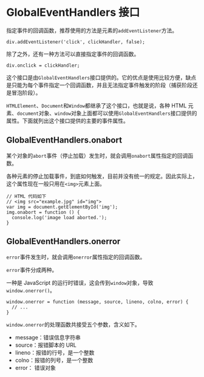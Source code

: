 # GlobalEventHandlers 接口

指定事件的回调函数，推荐使用的方法是元素的`addEventListener`方法。

```
div.addEventListener('click', clickHandler, false);
```

除了之外，还有一种方法可以直接指定事件的回调函数。

```
div.onclick = clickHandler;
```

这个接口是由`GlobalEventHandlers`接口提供的。它的优点是使用比较方便，缺点是只能为每个事件指定一个回调函数，并且无法指定事件触发的阶段（捕获阶段还是冒泡阶段）。

`HTMLElement`、`Document`和`Window`都继承了这个接口，也就是说，各种 HTML 元素、`document`对象、`window`对象上面都可以使用`GlobalEventHandlers`接口提供的属性。下面就列出这个接口提供的主要的事件属性。

## GlobalEventHandlers.onabort

某个对象的`abort`事件（停止加载）发生时，就会调用`onabort`属性指定的回调函数。

各种元素的停止加载事件，到底如何触发，目前并没有统一的规定。因此实际上，这个属性现在一般只用在`<img>`元素上面。

```
// HTML 代码如下
// <img src="example.jpg" id="img">
var img = document.getElementById('img');
img.onabort = function () {
  console.log('image load aborted.');
}
```

## GlobalEventHandlers.onerror

`error`事件发生时，就会调用`onerror`属性指定的回调函数。

`error`事件分成两种。

一种是 JavaScript 的运行时错误，这会传到`window`对象，导致`window.onerror()`。

```
window.onerror = function (message, source, lineno, colno, error) {
  // ...
}
```

`window.onerror`的处理函数共接受五个参数，含义如下。

- message：错误信息字符串
- source：报错脚本的 URL
- lineno：报错的行号，是一个整数
- colno：报错的列号，是一个整数
- error： 错误对象